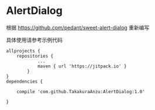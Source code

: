 # AlertDialog
根据 https://github.com/pedant/sweet-alert-dialog 重新编写

具体使用请参考示例代码
```
allprojects {
	repositories {
			...
			maven { url 'https://jitpack.io' }
		}
}  
dependencies {

    compile 'com.github.TakakuraAnzu:AlertDialog:1.0'
    
}
```
